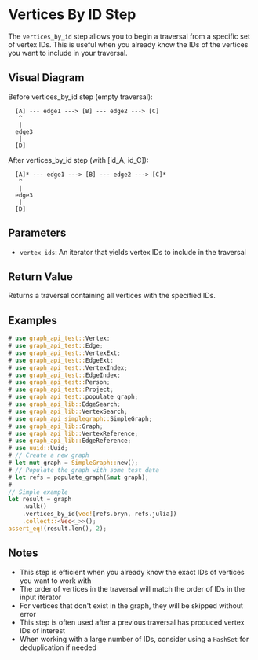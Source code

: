 # Vertices By ID Step

The `vertices_by_id` step allows you to begin a traversal from a specific set of vertex IDs. This is useful when you already know the IDs of the vertices you want to include in your traversal.

## Visual Diagram

Before vertices_by_id step (empty traversal):
```text
  [A] --- edge1 ---> [B] --- edge2 ---> [C]  
   ^                                         
   |                                         
  edge3                                       
   |                                         
  [D]                                        
```

After vertices_by_id step (with [id_A, id_C]):
```text
  [A]* --- edge1 ---> [B] --- edge2 ---> [C]*  
   ^                                         
   |                                         
  edge3                                       
   |                                         
  [D]                                        
```

## Parameters

- `vertex_ids`: An iterator that yields vertex IDs to include in the traversal

## Return Value

Returns a traversal containing all vertices with the specified IDs.

## Examples

```rust
# use graph_api_test::Vertex;
# use graph_api_test::Edge;
# use graph_api_test::VertexExt;
# use graph_api_test::EdgeExt;
# use graph_api_test::VertexIndex;
# use graph_api_test::EdgeIndex;
# use graph_api_test::Person;
# use graph_api_test::Project;
# use graph_api_test::populate_graph;
# use graph_api_lib::EdgeSearch;
# use graph_api_lib::VertexSearch;
# use graph_api_simplegraph::SimpleGraph;
# use graph_api_lib::Graph;
# use graph_api_lib::VertexReference;
# use graph_api_lib::EdgeReference;
# use uuid::Uuid;
# // Create a new graph
# let mut graph = SimpleGraph::new();
# // Populate the graph with some test data
# let refs = populate_graph(&mut graph);
#
// Simple example
let result = graph
    .walk()
    .vertices_by_id(vec![refs.bryn, refs.julia])
    .collect::<Vec<_>>();
assert_eq!(result.len(), 2);
```

## Notes

- This step is efficient when you already know the exact IDs of vertices you want to work with
- The order of vertices in the traversal will match the order of IDs in the input iterator
- For vertices that don't exist in the graph, they will be skipped without error
- This step is often used after a previous traversal has produced vertex IDs of interest
- When working with a large number of IDs, consider using a `HashSet` for deduplication if needed
